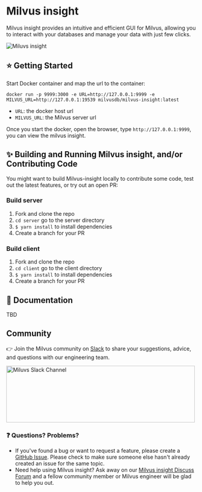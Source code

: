 # Milvus insight

Milvus insight provides an intuitive and efficient GUI for Milvus, allowing you to interact with your databases and manage your data with just few clicks.

<img src="../milvus-insight/.github/images/screenshot.png" alt="Miluvs insight" />

## ⭐️ Getting Started 

Start Docker container and map the url to the container:

```code
docker run -p 9999:3000 -e URL=http://127.0.0.1:9999 -e MILVUS_URL=http://127.0.0.1:19539 milvusdb/milvus-insight:latest
```
- `URL`: the docker host url
- `MILVUS_URL`: the Milvus server url
  
Once you start the docker, open the browser, type `http://127.0.0.1:9999`, you can view the milvus insight.

## ✨ Building and Running Milvus insight, and/or Contributing Code
You might want to build Milvus-insight locally to contribute some code, test out the latest features, or try
out an open PR:

### Build server

1. Fork and clone the repo
2. `cd server` go to the server directory
3. `$ yarn install` to install dependencies
4. Create a branch for your PR

### Build client

1. Fork and clone the repo
2. `cd client` go to the client directory
3. `$ yarn install` to install dependencies
4. Create a branch for your PR


## 📖 Documentation
TBD

## Community
👉 Join the Milvus community on [Slack](https://join.slack.com/t/milvusio/shared_invite/zt-e0u4qu3k-bI2GDNys3ZqX1YCJ9OM~GQ) to share your suggestions, advice, and questions with our engineering team. 

<a href="https://join.slack.com/t/milvusio/shared_invite/zt-e0u4qu3k-bI2GDNys3ZqX1YCJ9OM~GQ">
    <img src="https://zillizstorage.blob.core.windows.net/zilliz-assets/zilliz-assets/assets/readme_slack_4a07c4c92f.png" alt="Miluvs Slack Channel"  height="150" width="500">
</a>

### ❓ Questions? Problems?
- If you've found a bug or want to request a feature, please create a [GitHub Issue](https://github.com/milvus-io/milvus-insight/issues/new/choose).
  Please check to make sure someone else hasn't already created an issue for the same topic.
- Need help using Milvus insight? Ask away on our [Milvus insight Discuss Forum](https://github.com/milvus-io/milvus-insight/discussions) and a fellow community member or
Milvus engineer will be glad to help you out.


[milvus-doc]: https://milvus.io/docs/home
[Nestjs]: https://docs.nestjs.com/
